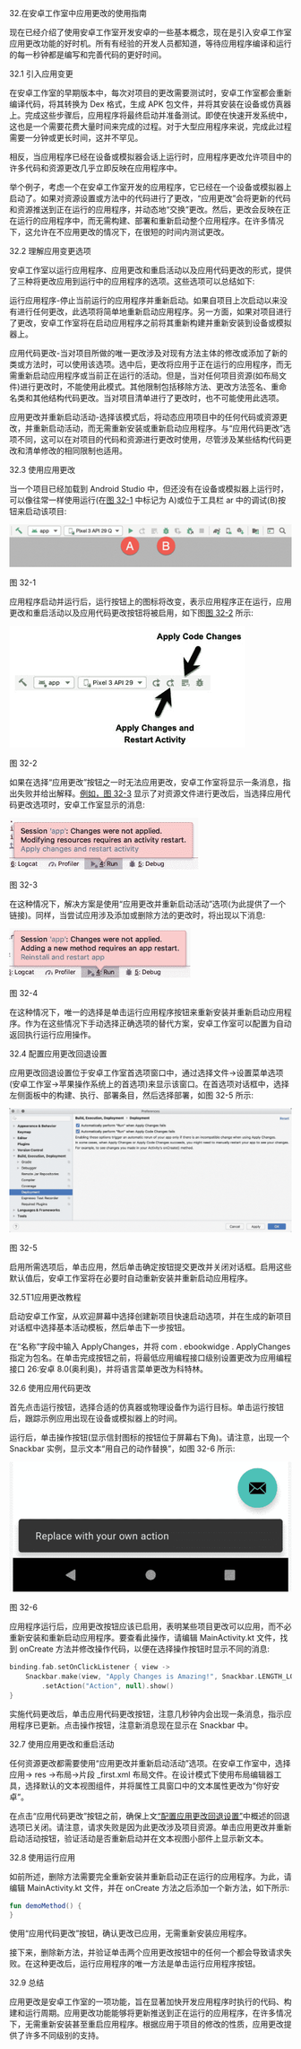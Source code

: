 32.在安卓工作室中应用更改的使用指南

现在已经介绍了使用安卓工作室开发安卓的一些基本概念，现在是引入安卓工作室应用更改功能的好时机。所有有经验的开发人员都知道，等待应用程序编译和运行的每一秒钟都是编写和完善代码的更好时间。

32.1 引入应用变更

在安卓工作室的早期版本中，每次对项目的更改需要测试时，安卓工作室都会重新编译代码，将其转换为 Dex 格式，生成 APK 包文件，并将其安装在设备或仿真器上。完成这些步骤后，应用程序将最终启动并准备测试。即使在快速开发系统中，这也是一个需要花费大量时间来完成的过程。对于大型应用程序来说，完成此过程需要一分钟或更长时间，这并不罕见。

相反，当应用程序已经在设备或模拟器会话上运行时，应用程序更改允许项目中的许多代码和资源更改几乎立即反映在应用程序中。

举个例子，考虑一个在安卓工作室开发的应用程序，它已经在一个设备或模拟器上启动了。如果对资源设置或方法中的代码进行了更改，“应用更改”会将更新的代码和资源推送到正在运行的应用程序，并动态地“交换”更改。然后，更改会反映在正在运行的应用程序中，而无需构建、部署和重新启动整个应用程序。在许多情况下，这允许在不应用更改的情况下，在很短的时间内测试更改。

32.2 理解应用变更选项

安卓工作室以运行应用程序、应用更改和重启活动以及应用代码更改的形式，提供了三种将更改应用到运行中的应用程序的选项。这些选项可以总结如下:

运行应用程序-停止当前运行的应用程序并重新启动。如果自项目上次启动以来没有进行任何更改，此选项将简单地重新启动应用程序。另一方面，如果对项目进行了更改，安卓工作室将在启动应用程序之前将其重新构建并重新安装到设备或模拟器上。

应用代码更改-当对项目所做的唯一更改涉及对现有方法主体的修改或添加了新的类或方法时，可以使用该选项。选中后，更改将应用于正在运行的应用程序，而无需重新启动应用程序或当前正在运行的活动。但是，当对任何项目资源(如布局文件)进行更改时，不能使用此模式。其他限制包括移除方法、更改方法签名、重命名类和其他结构代码更改。当对项目清单进行了更改时，也不可能使用此选项。

应用更改并重新启动活动-选择该模式后，将动态应用项目中的任何代码或资源更改，并重新启动活动，而无需重新安装或重新启动应用程序。与“应用代码更改”选项不同，这可以在对项目的代码和资源进行更改时使用，尽管涉及某些结构代码更改和清单修改的相同限制也适用。

32.3 使用应用更改

当一个项目已经加载到 Android Studio 中，但还没有在设备或模拟器上运行时，可以像往常一样使用运行(在[图 32-1](#_idTextAnchor720) 中标记为 A)或位于工具栏 ar 中的调试(B)按钮来启动该项目:

![](img/as_3.6_run_debug_toolbar_buttons.jpg)

图 32-1

应用程序启动并运行后，运行按钮上的图标将改变，表示应用程序正在运行，应用更改和重启活动以及应用代码更改按钮将被启用，如下图[图 32-2](#_idTextAnchor721) 所示:

![](img/as_3.5_apply_changes_labelled_buttons.jpg)

图 32-2

如果在选择“应用更改”按钮之一时无法应用更改，安卓工作室将显示一条消息，指出失败并给出解释。[例如，图 32-3](#_idTextAnchor722) 显示了对资源文件进行更改后，当选择应用代码更改选项时，安卓工作室显示的消息:

![](img/as_3.5_apply_changes_fail_resources.jpg)

图 32-3

在这种情况下，解决方案是使用“应用更改并重新启动活动”选项(为此提供了一个链接)。同样，当尝试应用涉及添加或删除方法的更改时，将出现以下消息:

![](img/as_3.5_apply_changes_fail_methods.jpg)

图 32-4

在这种情况下，唯一的选择是单击运行应用程序按钮来重新安装并重新启动应用程序。作为在这些情况下手动选择正确选项的替代方案，安卓工作室可以配置为自动返回执行运行应用操作。

32.4 配置应用更改回退设置

应用更改回退设置位于安卓工作室首选项窗口中，通过选择文件->设置菜单选项(安卓工作室->苹果操作系统上的首选项)来显示该窗口。在首选项对话框中，选择左侧面板中的构建、执行、部署条目，然后选择部署，如图 32-5 所示:

![](img/as_3.5_apply_changes_preferences.jpg)

图 32-5

启用所需选项后，单击应用，然后单击确定按钮提交更改并关闭对话框。启用这些默认值后，安卓工作室将在必要时自动重新安装并重新启动应用程序。

32.5T1应用更改教程

启动安卓工作室，从欢迎屏幕中选择创建新项目快速启动选项，并在生成的新项目对话框中选择基本活动模板，然后单击下一步按钮。

在“名称”字段中输入 ApplyChanges，并将 com . ebookwidge . ApplyChanges 指定为包名。在单击完成按钮之前，将最低应用编程接口级别设置更改为应用编程接口 26:安卓 8.0(奥利奥)，并将语言菜单更改为科特林。

32.6 使用应用代码更改

首先点击运行按钮，选择合适的仿真器或物理设备作为运行目标。单击运行按钮后，跟踪示例应用出现在设备或模拟器上的时间。

运行后，单击操作按钮(显示信封图标的按钮位于屏幕右下角)。请注意，出现一个 Snackbar 实例，显示文本“用自己的动作替换”，如图 32-6 所示:

![](img/as_4.1_apply_changes_snackbar.jpg)

图 32-6

应用程序运行后，应用更改按钮应该已启用，表明某些项目更改可以应用，而不必重新安装和重新启动应用程序。要查看此操作，请编辑 MainActivity.kt 文件，找到 onCreate 方法并修改操作代码，以便在选择操作按钮时显示不同的消息:

```kt
binding.fab.setOnClickListener { view ->
    Snackbar.make(view, "Apply Changes is Amazing!", Snackbar.LENGTH_LONG)
        .setAction("Action", null).show()
}
```

实施代码更改后，单击应用代码更改按钮，注意几秒钟内会出现一条消息，指示应用程序已更新。点击操作按钮，注意新消息现在显示在 Snackbar 中。

32.7 使用应用更改和重启活动

任何资源更改都需要使用“应用更改并重新启动活动”选项。在安卓工作室中，选择应用-> res ->布局->片段 _first.xml 布局文件。在设计模式下使用布局编辑器工具，选择默认的文本视图组件，并将属性工具窗口中的文本属性更改为“你好安卓”。

在点击“应用代码更改”按钮之前，确保上文[“配置应用更改回退设置”](#_idTextAnchor723)中概述的回退选项已关闭。请注意，请求失败是因为此更改涉及项目资源。单击应用更改并重新启动活动按钮，验证活动是否重新启动并在文本视图小部件上显示新文本。

32.8 使用运行应用

如前所述，删除方法需要完全重新安装并重新启动正在运行的应用程序。为此，请编辑 MainActivity.kt 文件，并在 onCreate 方法之后添加一个新方法，如下所示:

```kt
fun demoMethod() {
}
```

使用“应用代码更改”按钮，确认更改已应用，无需重新安装应用程序。

接下来，删除新方法，并验证单击两个应用更改按钮中的任何一个都会导致请求失败。在这种更改后，运行应用程序的唯一方法是单击运行应用程序按钮。

32.9 总结

应用更改是安卓工作室的一项功能，旨在显著加快开发应用程序时执行的代码、构建和运行周期。应用更改功能能够将更新推送到正在运行的应用程序，在许多情况下，无需重新安装甚至重启应用程序。根据应用于项目的修改的性质，应用更改提供了许多不同级别的支持。
